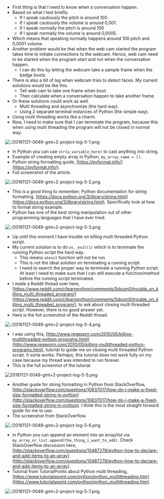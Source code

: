 * First thing is that I need to know when a conversation happen.
* Based on what I test briefly.
    * If I speak cautiously the pitch is around 100.
    * If I speak cautiously the volume is around 0,001.
    * If I speak normally the pitch is around 100
    * If I speak normally the volume is around 0,0005.
* Which means that speaking normally happens around 100 pitch and 0,0001 volume.
* Another problem would be that when the web cam started the program takes time to initiate connections to the webcam. Hence, web cam need to be started when the program start and not when the conversation happen.
    * I can do this by letting the webcam take a sample frame when the badge boots.
* There is also a bit of lag when webcam tries to detect faces. My current solutions would be like this.
    * Tell web cam to take one frame when boot.
    * Then calculate when a conversation happen to take another frame.
* Or these solutions could work as well.
    * Multi threading and asynchronize (the hard way).
    * Using 2 separate terminal instances of Python (the simple way).
* Using multi threading works like a charm.
* Now, I need to make sure that I can terminate the program, because this when using multi threading the program will not be closed in normal way.

![./20161121-0049-gmt+2-project-log-5-1.png](./20161121-0049-gmt+2-project-log-5-1.png)

* In Python you can use `str(a_variable_here)` to cast anything into string.
* Example of creating empty array in Python, `my_array_name = []`.
* Python string formatting guide, [https://pyformat.info/](https://pyformat.info/).
* Full screenshot of the article.

![./20161121-0049-gmt+2-project-log-5-2.png](./20161121-0049-gmt+2-project-log-5-2.png)

* This is a good thing to remember, Python documentation for string formatting, [https://docs.python.org/3/library/string.html](https://docs.python.org/3/library/string.html). Specifically look at how to format string example.
* Python has one of the best string manipulation out of other programming languages that I have ever tried.

![./20161121-0049-gmt+2-project-log-5-3.png](./20161121-0049-gmt+2-project-log-5-3.png)

* Up until this moment I have trouble on killing multi threaded Python script.
* My current solution is to do `os._exit(1)` which is to terminate the running Python script the hard way.
    * This means `atexit` function will not be run.
    * This is not the ideal solution on terminating a running script.
    * I need to search the proper way to terminate a running Python script. At least I need to make sure that I can still execute a function/method before the running script terminated.
* I made a Reddit thread over here, [https://www.reddit.com/r/learnpython/comments/5dxum0/trouble_on_killing_multi_threaded_program/](https://www.reddit.com/r/learnpython/comments/5dxum0/trouble_on_killing_multi_threaded_program/), to ask about closing multi threaded script. However, there is no good answer yet.
* Here is the full screenshot of the Reddit thread.

![./20161121-0049-gmt+2-project-log-5-4.png](./20161121-0049-gmt+2-project-log-5-4.png)

* I was using this, [http://www.regexprn.com/2010/05/killing-multithreaded-python-programs.html](http://www.regexprn.com/2010/05/killing-multithreaded-python-programs.html), tutorial to guide me on closing multi threaded Python script. It sorta works. Perhaps, this tutorial does not work fully on my case because my thread was intended to run forever.
* This is the full screenhot of the tutorial.

![20161121-0049-gmt+2-project-log-5-5.png](20161121-0049-gmt+2-project-log-5-5.png)

* Another guide for string formatting in Python from StackOverflow, [http://stackoverflow.com/questions/10837017/how-do-i-make-a-fixed-size-formatted-string-in-python](http://stackoverflow.com/questions/10837017/how-do-i-make-a-fixed-size-formatted-string-in-python). I think this is the most straight forward guide for me to use.
* The screenshot from StackOverflow.

![./20161121-0049-gmt+2-project-log-5-6.png](./20161121-0049-gmt+2-project-log-5-6.png)

* In Python you can append an element into an array/list via `my_array_or_list.append(the_thing_i_want_to_add)`. Check StackOverflow discussion here, [http://stackoverflow.com/questions/10487278/python-how-to-declare-and-add-items-to-an-array](http://stackoverflow.com/questions/10487278/python-how-to-declare-and-add-items-to-an-array).
* Tutorial from TutorialPoints about Python multi threading, [https://www.tutorialspoint.com/python/python_multithreading.htm](https://www.tutorialspoint.com/python/python_multithreading.htm).

![./20161121-0049-gmt+2-project-log-5-7.png](./20161121-0049-gmt+2-project-log-5-7.png)